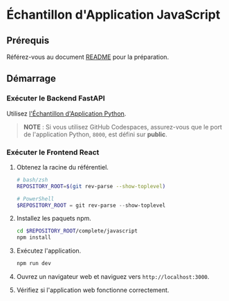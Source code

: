 # Échantillon d'Application JavaScript

## Prérequis

Référez-vous au document [README](../../../README.md) pour la préparation.

## Démarrage

### Exécuter le Backend FastAPI

Utilisez [l'Échantillon d'Application Python](../python/).

> **NOTE** : Si vous utilisez GitHub Codespaces, assurez-vous que le port de l'application Python, `8000`, est défini sur **public**.

### Exécuter le Frontend React

1. Obtenez la racine du référentiel.

    ```bash
    # bash/zsh
    REPOSITORY_ROOT=$(git rev-parse --show-toplevel)
    ```

    ```powershell
    # PowerShell
    $REPOSITORY_ROOT = git rev-parse --show-toplevel
    ```

1. Installez les paquets npm.

    ```bash
    cd $REPOSITORY_ROOT/complete/javascript
    npm install
    ```

1. Exécutez l'application.

    ```bash
    npm run dev
    ```

1. Ouvrez un navigateur web et naviguez vers `http://localhost:3000`.
1. Vérifiez si l'application web fonctionne correctement.